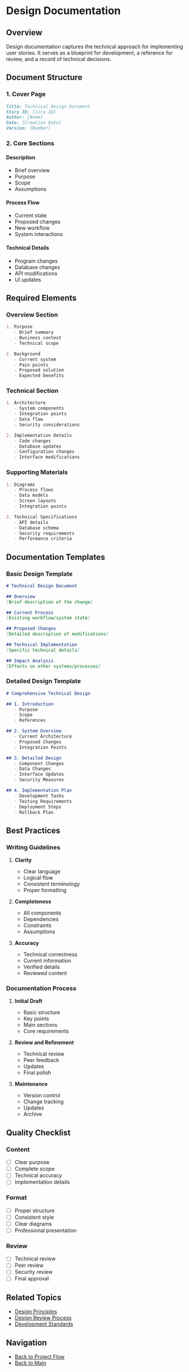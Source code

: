 # Design Documentation

## Overview

Design documentation captures the technical approach for implementing user stories. It serves as a blueprint for development, a reference for review, and a record of technical decisions.

## Document Structure

### 1. Cover Page
```markdown
Title: Technical Design Document
Story ID: [Jira ID]
Author: [Name]
Date: [Creation Date]
Version: [Number]
```

### 2. Core Sections

#### Description
- Brief overview
- Purpose
- Scope
- Assumptions

#### Process Flow
- Current state
- Proposed changes
- New workflow
- System interactions

#### Technical Details
- Program changes
- Database changes
- API modifications
- UI updates

## Required Elements

### Overview Section
```markdown
1. Purpose
   - Brief summary
   - Business context
   - Technical scope

2. Background
   - Current system
   - Pain points
   - Proposed solution
   - Expected benefits
```

### Technical Section
```markdown
1. Architecture
   - System components
   - Integration points
   - Data flow
   - Security considerations

2. Implementation Details
   - Code changes
   - Database updates
   - Configuration changes
   - Interface modifications
```

### Supporting Materials
```markdown
1. Diagrams
   - Process flows
   - Data models
   - Screen layouts
   - Integration points

2. Technical Specifications
   - API details
   - Database schema
   - Security requirements
   - Performance criteria
```

## Documentation Templates

### Basic Design Template
```markdown
# Technical Design Document

## Overview
[Brief description of the change]

## Current Process
[Existing workflow/system state]

## Proposed Changes
[Detailed description of modifications]

## Technical Implementation
[Specific technical details]

## Impact Analysis
[Effects on other systems/processes]
```

### Detailed Design Template
```markdown
# Comprehensive Technical Design

## 1. Introduction
   - Purpose
   - Scope
   - References

## 2. System Overview
   - Current Architecture
   - Proposed Changes
   - Integration Points

## 3. Detailed Design
   - Component Changes
   - Data Changes
   - Interface Updates
   - Security Measures

## 4. Implementation Plan
   - Development Tasks
   - Testing Requirements
   - Deployment Steps
   - Rollback Plan
```

## Best Practices

### Writing Guidelines
1. **Clarity**
   - Clear language
   - Logical flow
   - Consistent terminology
   - Proper formatting

2. **Completeness**
   - All components
   - Dependencies
   - Constraints
   - Assumptions

3. **Accuracy**
   - Technical correctness
   - Current information
   - Verified details
   - Reviewed content

### Documentation Process
1. **Initial Draft**
   - Basic structure
   - Key points
   - Main sections
   - Core requirements

2. **Review and Refinement**
   - Technical review
   - Peer feedback
   - Updates
   - Final polish

3. **Maintenance**
   - Version control
   - Change tracking
   - Updates
   - Archive

## Quality Checklist

### Content
- [ ] Clear purpose
- [ ] Complete scope
- [ ] Technical accuracy
- [ ] Implementation details

### Format
- [ ] Proper structure
- [ ] Consistent style
- [ ] Clear diagrams
- [ ] Professional presentation

### Review
- [ ] Technical review
- [ ] Peer review
- [ ] Security review
- [ ] Final approval

## Related Topics
- [Design Principles](principles.md)
- [Design Review Process](review-process.md)
- [Development Standards](../development/coding-standards.md)

## Navigation
- [Back to Project Flow](../README.md)
- [Back to Main](../../../README.md)
